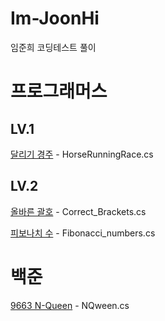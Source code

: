 # Im-JoonHi
임준희 코딩테스트 풀이

# 프로그래머스

## LV.1
[달리기 경주](https://school.programmers.co.kr/learn/courses/30/lessons/178871) - HorseRunningRace.cs

## LV.2
[올바른 괄호](https://school.programmers.co.kr/learn/courses/30/lessons/12945) - Correct_Brackets.cs


[피보나치 수](https://school.programmers.co.kr/learn/courses/30/lessons/12909) - Fibonacci_numbers.cs

# 백준

[9663 N-Queen](https://www.acmicpc.net/problem/9663) - NQween.cs